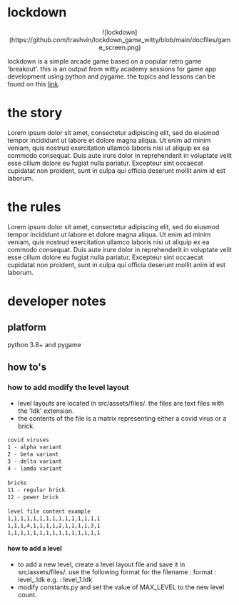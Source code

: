 # lockdown
<center>
![lockdown](https://github.com/trashvin/lockdown_game_witty/blob/main/docfiles/game_screen.png)
</center>

lockdown is a simple arcade game based on a popular retro game 'breakout'. this is an output from witty academy sessions for game app development using python and pygame. the topics and lessons can be found on this [link](https://trashvin.github.io/python-gamedev-2021/).

# the story

Lorem ipsum dolor sit amet, consectetur adipiscing elit, sed do eiusmod tempor incididunt ut labore et dolore magna aliqua. Ut enim ad minim veniam, quis nostrud exercitation ullamco laboris nisi ut aliquip ex ea commodo consequat. Duis aute irure dolor in reprehenderit in voluptate velit esse cillum dolore eu fugiat nulla pariatur. Excepteur sint occaecat cupidatat non proident, sunt in culpa qui officia deserunt mollit anim id est laborum.

# the rules

Lorem ipsum dolor sit amet, consectetur adipiscing elit, sed do eiusmod tempor incididunt ut labore et dolore magna aliqua. Ut enim ad minim veniam, quis nostrud exercitation ullamco laboris nisi ut aliquip ex ea commodo consequat. Duis aute irure dolor in reprehenderit in voluptate velit esse cillum dolore eu fugiat nulla pariatur. Excepteur sint occaecat cupidatat non proident, sunt in culpa qui officia deserunt mollit anim id est laborum.

# developer notes

## platform

python 3.8+ and pygame

## how to's

### how to add modify the level layout

- level layouts are located in src/assets/files/. the files are text files with the 'ldk' extension.
- the contents of the file is a matrix representing either a covid virus or a brick.
```
covid viruses
1 - alpha variant
2 - beta variant
3 - delta variant
4 - lamda variant

bricks
11 - regular brick
12 - power brick

level file content example
1,1,1,1,1,1,1,1,1,1,1,1,1,1,1
1,1,1,4,1,1,1,1,2,1,1,1,1,3,1
1,1,1,1,1,1,1,1,1,1,1,1,1,1,1
```

#### how to add a level

- to add a new level, create a level layout file and save it in src/assets/files/. use the following format for the filename :
  format : level_<level>.ldk
  e.g.   : level_1.ldk
- modify constants.py and set the value of MAX_LEVEL to the new level count.

